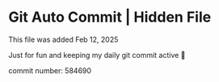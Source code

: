 # Git Auto Commit | Hidden File

This file was added Feb 12, 2025

Just for fun and keeping my daily git commit active 🤪

commit number: 584690
